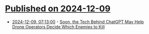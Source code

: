 # [Published on 2024-12-09](index.md)

* [2024-12-09, 07:13:00](https://soylentnews.org/article.pl?sid=24/12/07/1652216&from=rss) - [Soon, the Tech Behind ChatGPT May Help Drone Operators Decide Which Enemies to Kill](https://soylentnews.org/article.pl?sid=24/12/07/1652216&from=rss)
